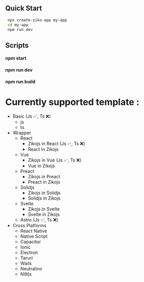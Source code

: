<!-- add ssr -->
## Quick Start 
```bash
 npx create-ziko-app my-app
 cd my-app
 npm run dev
```
## Scripts
 #### npm start
 #### npm run dev
 #### npm run build
<!-- ## Kit 
## Vite -->

# Currently supported template :
 - Basic (Js ✅, Ts ❌)
   - js
   - ts 
 - Wrapper 
   - React
     - Zikojs in React (Js ✅, Ts ❌)
     - React in Zikojs 
   - Vue 
     - Zikojs in Vue (Js ✅, Ts ❌)
     - Vue in Zikojs
   - Preact 
     - Zikojs in Preact
     - Preact in Zikojs 
   - Solidjs
     - Zikojs in Solidjs
     - Solidjs in Zikojs 
   - Svelte
     - Zikojs in Svelte
     - Svelte in Zikojs  
   - Astro (Js ✅, Ts ❌)
 - Cross Platforms
   - React Native
   - Native Script 
   - Capacitor
   - Ionic
   - Electron 
   - Taruri 
   - Wails
   - Neutralino 
   - NWjs 
      